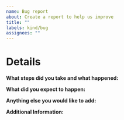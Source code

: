```yaml
---
name: Bug report
about: Create a report to help us improve
title: ""
labels: kind/bug
assignees: ""
---
```


# Details

**What steps did you take and what happened:**

<!-- Note: This should be a clear and concise description of what the bug is. -->

**What did you expect to happen:**

<!-- Note: Describe in as mush detail what you expect to happen. -->

**Anything else you would like to add:**

<!-- Note: Miscellaneous information that will assist in solving the issue. -->

**Additional Information:**

<!-- Note: Anything to give further context to the bug report. -->
